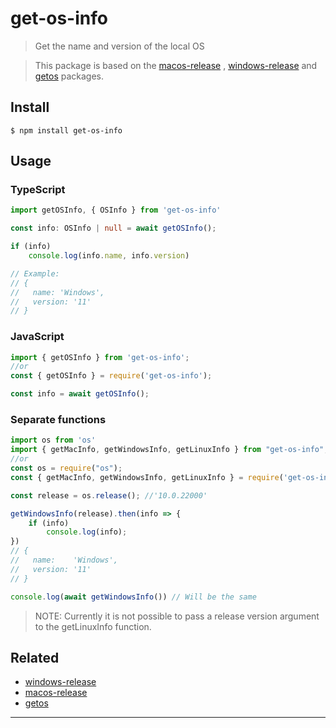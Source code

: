 # get-os-info

> Get the name and version of the local OS

> This package is based on the [macos-release](https://www.npmjs.com/package/macos-release)
> , [windows-release](https://www.npmjs.com/package/windows-release) and [getos](https://www.npmjs.com/package/getos)
> packages.

## Install

```
$ npm install get-os-info
```

## Usage

### TypeScript

```ts
import getOSInfo, { OSInfo } from 'get-os-info'

const info: OSInfo | null = await getOSInfo();

if (info)
    console.log(info.name, info.version)

// Example:
// {
//   name: 'Windows',
//   version: '11'
// }

```

### JavaScript

```js
import { getOSInfo } from 'get-os-info';
//or
const { getOSInfo } = require('get-os-info');

const info = await getOSInfo();
```

### Separate functions

```js
import os from 'os'
import { getMacInfo, getWindowsInfo, getLinuxInfo } from "get-os-info";
//or
const os = require("os");
const { getMacInfo, getWindowsInfo, getLinuxInfo } = require('get-os-info')

const release = os.release(); //'10.0.22000'

getWindowsInfo(release).then(info => {
    if (info)
        console.log(info);
})
// {
//   name:    'Windows',
//   version: '11'
// }

console.log(await getWindowsInfo()) // Will be the same
```

> NOTE: Currently it is not possible to pass a release version argument to the getLinuxInfo function.

## Related

- [windows-release](https://github.com/sindresorhus/windows-release)
- [macos-release](https://github.com/sindresorhus/macos-release)
- [getos](https://github.com/retrohacker/getos)

---
